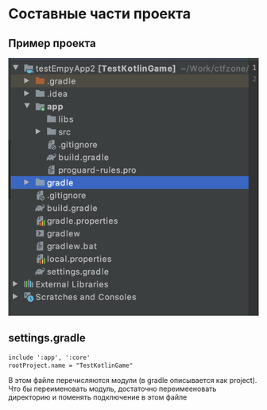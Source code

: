 # Составные части проекта

## Пример проекта

![](../../../.gitbook/assets/izobrazhenie%20%2826%29.png)

## settings.gradle

```text
include ':app', ':core'
rootProject.name = "TestKotlinGame"
```

В этом файле перечисляются модули \(в gradle описывается как project\). Что бы переименовать модуль, достаточно переимееновать директорию и поменять подключение в этом файле

